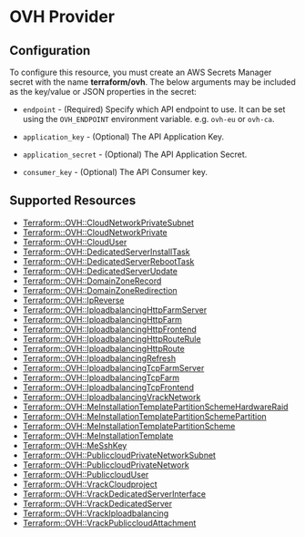 # OVH Provider

## Configuration

To configure this resource, you must create an AWS Secrets Manager secret with the name **terraform/ovh**. The below arguments may be included as the key/value or JSON properties in the secret:

* `endpoint` - (Required) Specify which API endpoint to use.
  It can be set using the `OVH_ENDPOINT` environment
  variable. e.g. `ovh-eu` or `ovh-ca`.

* `application_key` - (Optional) The API Application Key.

* `application_secret` - (Optional) The API Application Secret.

* `consumer_key` - (Optional) The API Consumer key.


## Supported Resources

* [Terraform::OVH::CloudNetworkPrivateSubnet](../resources/ovh/Terraform-OVH-CloudNetworkPrivateSubnet/docs/README.md)
* [Terraform::OVH::CloudNetworkPrivate](../resources/ovh/Terraform-OVH-CloudNetworkPrivate/docs/README.md)
* [Terraform::OVH::CloudUser](../resources/ovh/Terraform-OVH-CloudUser/docs/README.md)
* [Terraform::OVH::DedicatedServerInstallTask](../resources/ovh/Terraform-OVH-DedicatedServerInstallTask/docs/README.md)
* [Terraform::OVH::DedicatedServerRebootTask](../resources/ovh/Terraform-OVH-DedicatedServerRebootTask/docs/README.md)
* [Terraform::OVH::DedicatedServerUpdate](../resources/ovh/Terraform-OVH-DedicatedServerUpdate/docs/README.md)
* [Terraform::OVH::DomainZoneRecord](../resources/ovh/Terraform-OVH-DomainZoneRecord/docs/README.md)
* [Terraform::OVH::DomainZoneRedirection](../resources/ovh/Terraform-OVH-DomainZoneRedirection/docs/README.md)
* [Terraform::OVH::IpReverse](../resources/ovh/Terraform-OVH-IpReverse/docs/README.md)
* [Terraform::OVH::IploadbalancingHttpFarmServer](../resources/ovh/Terraform-OVH-IploadbalancingHttpFarmServer/docs/README.md)
* [Terraform::OVH::IploadbalancingHttpFarm](../resources/ovh/Terraform-OVH-IploadbalancingHttpFarm/docs/README.md)
* [Terraform::OVH::IploadbalancingHttpFrontend](../resources/ovh/Terraform-OVH-IploadbalancingHttpFrontend/docs/README.md)
* [Terraform::OVH::IploadbalancingHttpRouteRule](../resources/ovh/Terraform-OVH-IploadbalancingHttpRouteRule/docs/README.md)
* [Terraform::OVH::IploadbalancingHttpRoute](../resources/ovh/Terraform-OVH-IploadbalancingHttpRoute/docs/README.md)
* [Terraform::OVH::IploadbalancingRefresh](../resources/ovh/Terraform-OVH-IploadbalancingRefresh/docs/README.md)
* [Terraform::OVH::IploadbalancingTcpFarmServer](../resources/ovh/Terraform-OVH-IploadbalancingTcpFarmServer/docs/README.md)
* [Terraform::OVH::IploadbalancingTcpFarm](../resources/ovh/Terraform-OVH-IploadbalancingTcpFarm/docs/README.md)
* [Terraform::OVH::IploadbalancingTcpFrontend](../resources/ovh/Terraform-OVH-IploadbalancingTcpFrontend/docs/README.md)
* [Terraform::OVH::IploadbalancingVrackNetwork](../resources/ovh/Terraform-OVH-IploadbalancingVrackNetwork/docs/README.md)
* [Terraform::OVH::MeInstallationTemplatePartitionSchemeHardwareRaid](../resources/ovh/Terraform-OVH-MeInstallationTemplatePartitionSchemeHardwareRaid/docs/README.md)
* [Terraform::OVH::MeInstallationTemplatePartitionSchemePartition](../resources/ovh/Terraform-OVH-MeInstallationTemplatePartitionSchemePartition/docs/README.md)
* [Terraform::OVH::MeInstallationTemplatePartitionScheme](../resources/ovh/Terraform-OVH-MeInstallationTemplatePartitionScheme/docs/README.md)
* [Terraform::OVH::MeInstallationTemplate](../resources/ovh/Terraform-OVH-MeInstallationTemplate/docs/README.md)
* [Terraform::OVH::MeSshKey](../resources/ovh/Terraform-OVH-MeSshKey/docs/README.md)
* [Terraform::OVH::PubliccloudPrivateNetworkSubnet](../resources/ovh/Terraform-OVH-PubliccloudPrivateNetworkSubnet/docs/README.md)
* [Terraform::OVH::PubliccloudPrivateNetwork](../resources/ovh/Terraform-OVH-PubliccloudPrivateNetwork/docs/README.md)
* [Terraform::OVH::PubliccloudUser](../resources/ovh/Terraform-OVH-PubliccloudUser/docs/README.md)
* [Terraform::OVH::VrackCloudproject](../resources/ovh/Terraform-OVH-VrackCloudproject/docs/README.md)
* [Terraform::OVH::VrackDedicatedServerInterface](../resources/ovh/Terraform-OVH-VrackDedicatedServerInterface/docs/README.md)
* [Terraform::OVH::VrackDedicatedServer](../resources/ovh/Terraform-OVH-VrackDedicatedServer/docs/README.md)
* [Terraform::OVH::VrackIploadbalancing](../resources/ovh/Terraform-OVH-VrackIploadbalancing/docs/README.md)
* [Terraform::OVH::VrackPubliccloudAttachment](../resources/ovh/Terraform-OVH-VrackPubliccloudAttachment/docs/README.md)